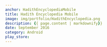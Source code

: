 ```yaml
---
anchor: HadithEncyclopediaMobile
title: Hadith Encyclopedia Mobile
image: img/portfolio/HadithEncyclopedia.png
description: {{ page.content | markdownify}}
date: September 2016
category: Android
play_store:
---
```

